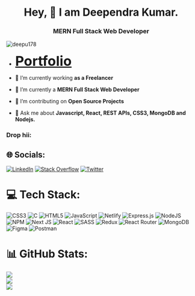 <h1 align="center">Hey, 👋 I am Deependra Kumar.</h1>
<h3 align="center">MERN Full Stack Web Developer</h3>


<p align="left"> <img src="https://komarev.com/ghpvc/?username=deepu178&label=Profile%20views&color=0e75b6&style=flat" alt="deepu178" /> </p>

-  <a target="_blank" href="https://deependra-portfolio.netlify.app/" style="font-weight:bolder; font-size:36px;">Portfolio</a>

- 🔭 I’m currently working **as a Freelancer**

- 🌱 I’m currently a **MERN Full Stack Web Developer**

- 👯 I’m contributing on **Open Source Projects**

- 💬 Ask me about **Javascript, React, REST APIs, CSS3, MongoDB and Nodejs.**

<h3 align="left">Drop hii:</h3>

## 🌐 Socials:
[![LinkedIn](https://img.shields.io/badge/LinkedIn-%230077B5.svg?logo=linkedin&logoColor=white)](https://linkedin.com/in/deependra-kumar-760563166) [![Stack Overflow](https://img.shields.io/badge/-Stackoverflow-FE7A16?logo=stack-overflow&logoColor=white)](https://stackoverflow.com/users/17247487) [![Twitter](https://img.shields.io/badge/Twitter-%231DA1F2.svg?logo=Twitter&logoColor=white)](https://twitter.com/trizectfounder) 

# 💻 Tech Stack:
![CSS3](https://img.shields.io/badge/css3-%231572B6.svg?style=for-the-badge&logo=css3&logoColor=white) ![C](https://img.shields.io/badge/c-%2300599C.svg?style=for-the-badge&logo=c&logoColor=white) ![HTML5](https://img.shields.io/badge/html5-%23E34F26.svg?style=for-the-badge&logo=html5&logoColor=white) ![JavaScript](https://img.shields.io/badge/javascript-%23323330.svg?style=for-the-badge&logo=javascript&logoColor=%23F7DF1E) ![Netlify](https://img.shields.io/badge/netlify-%23000000.svg?style=for-the-badge&logo=netlify&logoColor=#00C7B7) ![Express.js](https://img.shields.io/badge/express.js-%23404d59.svg?style=for-the-badge&logo=express&logoColor=%2361DAFB) ![NodeJS](https://img.shields.io/badge/node.js-6DA55F?style=for-the-badge&logo=node.js&logoColor=white) ![NPM](https://img.shields.io/badge/NPM-%23000000.svg?style=for-the-badge&logo=npm&logoColor=white) ![Next JS](https://img.shields.io/badge/Next-black?style=for-the-badge&logo=next.js&logoColor=white) ![React](https://img.shields.io/badge/react-%2320232a.svg?style=for-the-badge&logo=react&logoColor=%2361DAFB) ![SASS](https://img.shields.io/badge/SASS-hotpink.svg?style=for-the-badge&logo=SASS&logoColor=white) ![Redux](https://img.shields.io/badge/redux-%23593d88.svg?style=for-the-badge&logo=redux&logoColor=white) ![React Router](https://img.shields.io/badge/React_Router-CA4245?style=for-the-badge&logo=react-router&logoColor=white) ![MongoDB](https://img.shields.io/badge/MongoDB-%234ea94b.svg?style=for-the-badge&logo=mongodb&logoColor=white) 	![Figma](https://img.shields.io/badge/figma-%23F24E1E.svg?style=for-the-badge&logo=figma&logoColor=white) ![Postman](https://img.shields.io/badge/Postman-FF6C37?style=for-the-badge&logo=postman&logoColor=white)
# 📊 GitHub Stats:
![](https://github-readme-stats.vercel.app/api?username=deepu178&theme=dark&hide_border=false&include_all_commits=false&count_private=false)<br/>
![](https://github-readme-streak-stats.herokuapp.com/?user=deepu178&theme=dark&hide_border=false)<br/>
![](https://github-readme-stats.vercel.app/api/top-langs/?username=deepu178&theme=dark&hide_border=false&include_all_commits=false&count_private=false&layout=compact)



